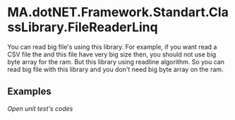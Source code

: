 
# MA.dotNET.Framework.Standart.ClassLibrary.FileReaderLinq
You can read big file's using this library. For example, if you want read a CSV file the and this file have very big size then, you should not use big byte array for the ram. But this library using readline algorithm. So you can read big file with this library and you don't need big byte array on the ram.

## Examples

*Open unit test's codes*
